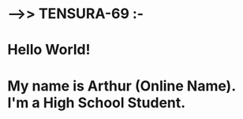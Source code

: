 # -->> TENSURA-69  :-
 
# Hello World!
# My name is Arthur (Online Name). I'm a High School Student.


